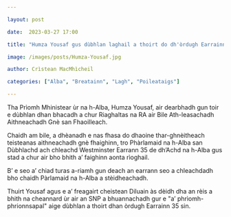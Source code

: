 ```yaml
---

layout: post

date:  2023-03-27 17:00

title: "Humza Yousaf gus dùbhlan laghail a thoirt do dh'òrdugh Earrainn 35 Riaghaltas na RA"

image: /images/posts/Humza-Yousaf.jpg

author: Crìstean MacMhìcheil

categories: ["Alba", "Breatainn", "Lagh", "Poileataigs"]

---
```


Tha Prìomh Mhinistear ùr na h-Alba, Humza Yousaf, air dearbhadh gun toir e dùbhlan dhan bhacadh a chur Riaghaltas na RA air Bile Ath-leasachadh Aithneachadh Gnè san Fhaoilleach.

Chaidh am bile, a dhèanadh e nas fhasa do dhaoine thar-ghnèitheach teisteanas aithneachadh gnè fhaighinn, tro Phàrlamaid na h-Alba san Dùbhlachd ach chleachd Westminster Earrann 35 de dh’Achd na h-Alba gus stad a chur air bho bhith a’ faighinn aonta rìoghail.

B’ e seo a’ chiad turas a-riamh gun deach an earrann seo a chleachdadh bho chaidh Pàrlamaid na h-Alba a stèidheachadh.

Thuirt Yousaf agus e a’ freagairt cheistean Diluain às dèidh dha an rèis a bhith na cheannard ùr air an SNP a bhuannachadh gur e "a’ phrìomh-phrionnsapal" aige dùbhlan a thoirt dhan òrdugh Earrainn 35 sin.
